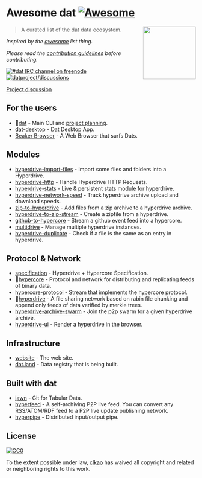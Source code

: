 # Awesome dat [![Awesome](https://cdn.rawgit.com/sindresorhus/awesome/d7305f38d29fed78fa85652e3a63e154dd8e8829/media/badge.svg)](https://github.com/sindresorhus/awesome)

[<img src="http://dat-data.com/static/img/dat-data.png" align="right" width="140">](https://dat-data.com)

> A curated list of the dat data ecosystem.

*Inspired by the [awesome](https://github.com/sindresorhus/awesome) list thing.*

*Please read the [contribution guidelines](contributing.md) before contributing.*

[![#dat IRC channel on freenode](https://img.shields.io/badge/irc%20channel-%23dat%20on%20freenode-blue.svg)](http://webchat.freenode.net/?channels=dat)
[![datproject/discussions](https://badges.gitter.im/Join%20Chat.svg)](https://gitter.im/datproject/discussions?utm_source=badge&utm_medium=badge&utm_campaign=pr-badge&utm_content=badge)

[Project discussion](https://github.com/datproject/discussions/issues)

## For the users

- 📔[dat](https://github.com/maxogden/dat) - Main CLI and [project planning](https://github.com/maxogden/dat/issues).
- [dat-desktop](https://github.com/juliangruber/dat-desktop) - Dat Desktop App.
- [Beaker Browser](https://beakerbrowser.com/) - A Web Browser that surfs Dats.

## Modules

 - [hyperdrive-import-files](https://www.npmjs.com/package/hyperdrive-import-files) - Import some files and folders into a Hyperdrive.
 - [hyperdrive-http](https://www.npmjs.com/package/hyperdrive-http) - Handle Hyperdrive HTTP Requests.
 - [hyperdrive-stats](https://www.npmjs.com/package/hyperdrive-stats) - Live & persistent stats module for hyperdrive.
 - [hyperdrive-network-speed](https://www.npmjs.com/package/hyperdrive-network-speed) - Track hyperdrive archive upload and download speeds.
 - [zip-to-hyperdrive](https://www.npmjs.com/package/zip-to-hyperdrive) - Add files from a zip archive to a hyperdrive archive.
 - [hyperdrive-to-zip-stream](https://www.npmjs.com/package/hyperdrive-to-zip-stream) - Create a zipfile from a hyperdrive.
 - [github-to-hypercore](https://www.npmjs.com/package/github-to-hypercore) - Stream a github event feed into a hypercore.
 - [multidrive](https://www.npmjs.com/package/multidrive) - Manage multiple hyperdrive instances.
 - [hyperdrive-duplicate](https://www.npmjs.com/package/hyperdrive-duplicate) - Check if a file is the same as an entry in hyperdrive.

## Protocol & Network

- [specification](https://github.com/datproject/docs/blob/master/docs/hyperdrive_spec.md) - Hyperdrive + Hypercore Specification.
- 📔[hypercore](https://github.com/mafintosh/hypercore) - Protocol and network for distributing and replicating feeds of binary data.
- [hypercore-protocol](https://github.com/mafintosh/hypercore-protocol) - Stream that implements the hypercore protocol.
- 📔[hyperdrive](https://github.com/mafintosh/hyperdrive) - A file sharing network based on rabin file chunking and append only feeds of data verified by merkle trees.
- [hyperdrive-archive-swarm](https://github.com/karissa/hyperdrive-archive-swarm) - Join the p2p swarm for a given hyperdrive archive.
- [hyperdrive-ui](https://github.com/karissa/hyperdrive-ui) - Render a hyperdrive in the browser.

## Infrastructure

- [website](https://github.com/datproject/website) - The web site.
- [dat.land](https://github.com/datproject/dat.land) - Data registry that is being built.

## Built with dat

- [jawn](https://github.com/CfABrigadePhiladelphia/jawn) - Git for Tabular Data.
- [hyperfeed](https://github.com/poga/hyperfeed) - A self-archiving P2P live feed. You can convert any RSS/ATOM/RDF feed to a P2P live update publishing network.
- [hyperpipe](https://www.npmjs.com/package/hyperpipe) - Distributed input/output pipe.

## License

[![CC0](http://mirrors.creativecommons.org/presskit/buttons/88x31/svg/cc-zero.svg)](https://creativecommons.org/publicdomain/zero/1.0/)

To the extent possible under law, [clkao](https://github.com/clkao) has waived all copyright and related or neighboring rights to this work.
